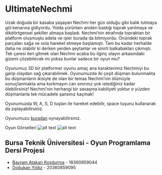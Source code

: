 # UltimateNechmi
Uzak doğuda bir kasaba yaşayan Nechmi her gün olduğu gibi balık tutmaya göl kenarına gidiyordu. 
Yolda yürürken aniden bastığı toprak yarılmaya ve dikdörtgensel şekiller almaya başladı. 
Nechmi’nin etrafında topraktan bir platform oluşmuştu adeta ve işler burada da bitmiyordu. 
Önündeki toprak parçaları sağa ve sola hareket etmeye başlamıştı. Tam bu kadar herhalde daha 
ne olabilir ki derken yerden şeytanlar ve sinirli balkabakları çıkmıştı. Tek çaresi ileri gitmek
olan Nechmi acaba bu ilginç olayın arkasındaki gizemi çözebilecek mi yoksa bunlar sadece bir oyun mu?


Oyunumuz 3D bir platformer oyunu amaç ana karakterimiz Nechmiyi bu garip olaydan sağ çıkarabilmek. 
Oyunumuzda iki çeşit düşman bulunmakta bu düşmanların ikisiyle de olan bir temas Nechmi’nin ölümüyle 
sonuçlanmakta ama korkmayın can sınırınız yok istediğiniz kadar ölebilirsiniz! Nechmi’nin herhangi 
bir savaşma kabiliyeti yoktur o yüzden düşmanlarla tek mücadele şansınız kaçmak!


Oyunumuzda W, A, S, D tuşları ile hareket edebilir, space tuşunu kullanarak da zıplayabilirsiniz. 

Oyunumuzu [buradan](https://simmer.io/@connetables/ultimatenechmi) oynayabilirsiniz.

Oyun Görselleri
![alt text](https://user-images.githubusercontent.com/56637126/143788712-d5c79f4a-79ee-4f67-902f-a9f22a70e834.PNG)
![alt text](https://user-images.githubusercontent.com/56637126/143788723-52a51575-b298-4348-be8b-f6eb14e6a82b.PNG)


## Bursa Teknik Üniversitesi - Oyun Programlama Dersi Projesi
- [Bayram Atakan Koşdurma](https://github.com/bayramatakankosdurma) - 18360859044
- [Doğukan Yıldız](https://github.com/dogukanyildiz99) - 20360859095
